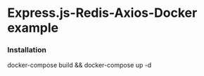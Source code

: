 # Express.js-Redis-Axios-Docker example

### Installation
docker-compose build && docker-compose up -d
